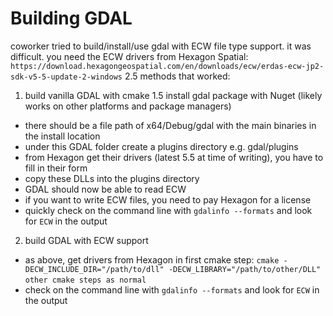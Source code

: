 # Building GDAL
coworker tried to build/install/use gdal with ECW file type support.
it was difficult. you need the ECW drivers from Hexagon Spatial:
`https://download.hexagongeospatial.com/en/downloads/ecw/erdas-ecw-jp2-sdk-v5-5-update-2-windows`
2.5 methods that worked:

1. build vanilla GDAL with cmake
1.5 install gdal package with Nuget (likely works on other platforms and package managers)
  - there should be a file path of x64/Debug/gdal with the main binaries in the install location
  - under this GDAL folder create a plugins directory e.g. gdal/plugins
  - from Hexagon get their drivers (latest 5.5 at time of writing), you have to fill in their form
  - copy these DLLs into the plugins directory
  - GDAL should now be able to read ECW
  - if you want to write ECW files, you need to pay Hexagon for a license
  - quickly check on the command line with `gdalinfo --formats` and look for `ECW` in the output

2. build GDAL with ECW support
  - as above, get drivers from Hexagon
  in first cmake step:
  `cmake -DECW_INCLUDE_DIR="/path/to/dll" -DECW_LIBRARY="/path/to/other/DLL"`
  `other cmake steps as normal`
  - check on the command line with `gdalinfo --formats` and look for `ECW` in the output


